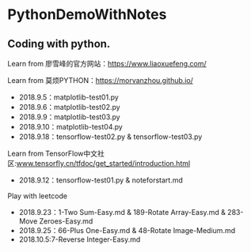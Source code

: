 # PythonDemoWithNotes
## Coding with python.
Learn from 廖雪峰的官方网站：https://www.liaoxuefeng.com/

Learn from 莫烦PYTHON：https://morvanzhou.github.io/
- 2018.9.5：matplotlib-test01.py
- 2018.9.6：matplotlib-test02.py
- 2018.9.9：matplotlib-test03.py
- 2018.9.10：matplotlib-test04.py
- 2018.9.18：tensorflow-test02.py & tensorflow-test03.py 

Learn from TensorFlow中文社区:www.tensorfly.cn/tfdoc/get_started/introduction.html
- 2018.9.12：tensorflow-test01.py & noteforstart.md

Play with leetcode
- 2018.9.23：1-Two Sum-Easy.md & 189-Rotate Array-Easy.md & 283-Move Zeroes-Easy.md
- 2018.9.25：66-Plus One-Easy.md & 48-Rotate Image-Medium.md
- 2018.10.5:7-Reverse Integer-Easy.md
